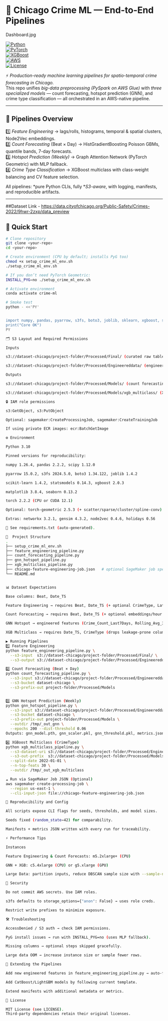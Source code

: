 # 🔎 Chicago Crime ML — End-to-End Pipelines  


Dashboard.jpg

[![Python](https://img.shields.io/badge/Python-3.10-blue.svg)](https://www.python.org/)  
[![PyTorch](https://img.shields.io/badge/PyTorch-2.2.2-red.svg)](https://pytorch.org/)  
[![XGBoost](https://img.shields.io/badge/XGBoost-2.0.3-green.svg)](https://xgboost.ai/)  
[![AWS](https://img.shields.io/badge/AWS-SageMaker%20%7C%20Glue%20%7C%20S3-orange.svg)](https://aws.amazon.com/)  
[![License](https://img.shields.io/badge/License-MIT-black.svg)](./LICENSE)  

⚡ *Production-ready machine learning pipelines for spatio-temporal crime forecasting in Chicago.*  
This repo unifies *big-data preprocessing (PySpark on AWS Glue)* with *three specialized models* — count forecasting, hotspot prediction (GNN), and crime type classification — all orchestrated in an AWS-native pipeline.  

---

## 📌 Pipelines Overview  

1️⃣ *Feature Engineering* → lags/rolls, histograms, temporal & spatial clusters, Node2Vec embeddings.  
2️⃣ *Count Forecasting* (Beat × Day) → HistGradientBoosting Poisson GBMs, quantile bands, 7-day forecasts.  
3️⃣ *Hotspot Prediction (Weekly)* → Graph Attention Network (PyTorch Geometric) with MLP fallback.  
4️⃣ *Crime Type Classification* → XGBoost multiclass with class-weight balancing and CV feature selection.  

All pipelines: *pure Python CLIs, fully **S3-aware*, with logging, manifests, and reproducible artifacts.  

---

##Dataset Link - https://data.cityofchicago.org/Public-Safety/Crimes-2022/9hwr-2zxp/data_preview

## 🚀 Quick Start  

```bash
# Clone repository
git clone <your-repo>
cd <your-repo>

# Create environment (CPU by default; installs PyG too)
chmod +x setup_crime_ml_env.sh
./setup_crime_ml_env.sh

# If you don’t need PyTorch Geometric:
INSTALL_PYG=no ./setup_crime_ml_env.sh

# Activate environment
conda activate crime-ml

# Smoke test
python - <<'PY'


import numpy, pandas, pyarrow, s3fs, boto3, joblib, sklearn, xgboost, statsmodels, torch
print("Core OK")
PY

🗂 S3 Layout and Required Permissions

Inputs

s3://dataset-chicago/project-folder/Processed/Final/ (curated raw table in Parquet)

s3://dataset-chicago/project-folder/Processed/Engineereddata/ (engineered dataset in Parquet)

Outputs

s3://dataset-chicago/project-folder/Processed/Models/ (count forecasting + GNN artifacts)

s3://dataset-chicago/project-folder/Processed/Models/xgb_multiclass/ (XGB artifacts and reports)

🔒 IAM role permissions

s3:GetObject, s3:PutObject

Optional: sagemaker:CreateProcessingJob, sagemaker:CreateTrainingJob

If using private ECR images: ecr:BatchGetImage

⚙ Environment

Python 3.10

Pinned versions for reproducibility:

numpy 1.26.4, pandas 2.2.2, scipy 1.12.0

pyarrow 15.0.2, s3fs 2024.5.0, boto3 1.34.122, joblib 1.4.2

scikit-learn 1.4.2, statsmodels 0.14.3, xgboost 2.0.3

matplotlib 3.8.4, seaborn 0.13.2

torch 2.2.2 (CPU or CUDA 12.1)

Optional: torch-geometric 2.5.3 (+ scatter/sparse/cluster/spline-conv)

Extras: networkx 3.2.1, gensim 4.3.2, node2vec 0.4.6, holidays 0.56

📜 See requirements.txt (auto-generated).

📂  Project Structure
.
├── setup_crime_ml_env.sh
├── feature_engineering_pipeline.py
├── count_forecasting_pipeline.py
├── gnn_hotspot_pipeline.py
├── xgb_multiclass_pipeline.py
├── chicago-feature-engineering-job.json   # optional SageMaker job spec
└── README.md


📊 Dataset Expectations

Base columns: Beat, Date_TS

Feature Engineering → requires Beat, Date_TS (+ optional CrimeType, Latitude, Longitude, Hour)

Count Forecasting → requires Beat, Date_TS (+ optional embeddings/hour clusters)

GNN Hotspot → engineered features (Crime_Count_Last7Days, Rolling_Avg_3Day_Beat, Arrest_Rate_*, top crime dummies, Hour, Month, IsWeekend, Is_Covid_Era, Lat_Bin, Lng_Bin)

XGB Multiclass → requires Date_TS, CrimeType (drops leakage-prone columns internally)

▶ Running Pipelines
1️⃣ Feature Engineering
python feature_engineering_pipeline.py \
  --s3-input  s3://dataset-chicago/project-folder/Processed/Final/ \
  --s3-output s3://dataset-chicago/project-folder/Processed/Engineereddata/part-00000.parquet

2️⃣ Count Forecasting (Beat × Day)
python count_forecasting_pipeline.py \
  --s3-input s3://dataset-chicago/project-folder/Processed/Engineereddata/ \
  --s3-bucket dataset-chicago \
  --s3-prefix-out project-folder/Processed/Models


3️⃣ GNN Hotspot Prediction (Weekly)
python gnn_hotspot_pipeline.py \
  --s3-input s3://dataset-chicago/project-folder/Processed/Engineereddata/ \
  --s3-bucket dataset-chicago \
  --s3-prefix-out project-folder/Processed/Models \
  --outdir /tmp/_out_gnn \
  --epochs 200 --dist-threshold 0.06
Outputs: gnn_model.pth, gnn_scaler.pkl, gnn_threshold.pkl, metrics.json, hotspot predictions.

4️⃣ XGBoost Multiclass (CrimeType)
python xgb_multiclass_pipeline.py \
  --s3-dataset-uri s3://dataset-chicago/project-folder/Processed/Engineereddata/ \
  --s3-out-prefix  s3://dataset-chicago/project-folder/Processed/Models/xgb_multiclass \
  --split-date 2022-01-01 \
  --n-top-feats 30 \
  --outdir /tmp/_out_xgb_multiclass

☁ Run via SageMaker Job JSON (Optional)
aws sagemaker create-processing-job \
  --region us-east-1 \
  --cli-input-json file://chicago-feature-engineering-job.json

🔄 Reproducibility and Config

All scripts expose CLI flags for seeds, thresholds, and model sizes.

Seeds fixed (random_state=42) for comparability.

Manifests + metrics JSON written with every run for traceability.

⚡ Performance Tips

Instances

Feature Engineering & Count Forecasts: m5.2xlarge+ (CPU)

GNN + XGB: c5.4xlarge (CPU) or g5.xlarge (GPU)

Large Data: partition inputs, reduce DBSCAN sample size with --sample-n.

🔐 Security

Do not commit AWS secrets. Use IAM roles.

s3fs defaults to storage_options={"anon": False} → uses role creds.

Restrict write prefixes to minimize exposure.

🛠 Troubleshooting

AccessDenied / S3 auth → check IAM permissions.

PyG install issues → run with INSTALL_PYG=no (uses MLP fallback).

Missing columns → optional steps skipped gracefully.

Large data OOM → increase instance size or sample fewer rows.

🔮 Extending the Pipelines

Add new engineered features in feature_engineering_pipeline.py → auto-flow into GNN/XGB.

Add CatBoost/LightGBM models by following current template.

Extend manifests with additional metadata or metrics.

📜 License

MIT License (see LICENSE).
Third-party dependencies retain their original licenses.


